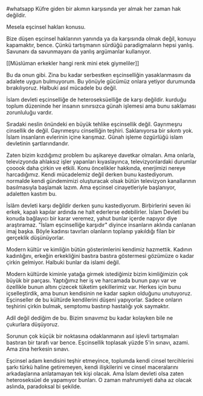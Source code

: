 #whatsapp 
Küfre giden bir akımın karşısında yer almak her zaman hak değildir.

Mesela eşcinsel hakları konusu.

Bize düşen eşcinsel haklarının yanında ya da karşısında olmak değil, konuyu kapamaktır, bence. Çünkü tartışmanın sürdüğü paradigmaların hepsi yanlış. Savunanı da savunmayanı da yanlış argümanlar kullanıyor. 

[[Müslüman erkekler hangi renk mini etek giymeliler]]

Bu da onun gibi. Zina bu kadar serbestken eşcinselliğin yasaklanmasını da adalete uygun bulmuyorum. Bu yönüyle gücümüz onlara yetiyor durumunda bırakılıyoruz. Halbuki asıl mücadele bu değil.

İslam devleti eşcinselliğe de heteroseksüelliğe de karşı değildir. kurduğu toplum düzeninde her insanın sınırsızca günah işlemesi ama bunu saklaması zorunluluğu vardır.

Sıradaki neslin önündeki en büyük tehlike eşcinsellik değil. Gayrımeşru cinsellik de değil. Gayrımeşru cinselliğin teşhiri. Saklanıyorsa bir sıkıntı yok. İslam insanların evlerinin içine karışmaz. Günah işleme özgürlüğü islam devletinin şartlarındandır.

Zaten bizim kızdığımız problem bu aşikareye davetkar olmaları. Ama onlarla, televizyonda ahlaksız işler yapanları kıyaslayınca, televizyonlardaki durumlar çooook daha çirkin ve etkili. Konu öncelikler hakkında, enerjimizi nereye harcadığımız. Kendi mücadelemiz değil derken bunu kastediyorum. normalde kendi gündemimizi oluşturacak olsak bütün televizyon kanallarının basılmasıyla başlamak lazım. Ama eşcinsel cinayetleriyle başlanıyor, adaletten kastım bu.

İslâm devleti karşı değildir derken şunu kastediyorum. Birbirlerini seven iki erkek, kapalı kapılar ardında ne halt ederlerse edebilirler. İslam Devleti bu konuda bağlayıcı bir karar veremez, yahut bunlar içerde napıyor diye araştıramaz. "İslam eşcinselliğe karşıdır" diyince insanların aklında canlanan imaj başka. Böyle kadınsı tavırları olanların toplanıp yakıldığı filan bir gerçeklik düşünüyorlar.

Modern kültür ve kimliğin bütün gösterimlerini kendimiz hazmettik. Kadının kadınlığını, erkeğin erkekliğini bastıra bastıra göstermesi gözümüze o kadar çirkin gelmiyor. Halbuki bunlar da islami değil. 

Modern kültürde kiminle yatağa girmek istediğimiz bizim kimliğimizin çok büyük bir parçası. Yaptığımız her iş ve harcamada bunun payı var ve özellikle bunun altını çizecek tüketim şekillerimiz var. Herkes için bunu içselleştirdik, ama bunun kendisinin ne kadar sapkın olduğunu unutuyoruz. Eşcinseller de bu kültürde kendilerini düşeni yapıyorlar. Sadece onların teşhirini çirkin bulmak, semptomu bastırıp hastalığı yok saymaktır.

Adil değil dediğim de bu. Bizim sınavımız bu kadar kolayken bile ne çukurlara düşüyoruz.

Sorunun çok küçük bir noktasına odaklanmanın asıl işlevli tartışmaları bastıran bir tarafı var bence. Eşcinsellik toplasak yüzde 5'in sınavı, azami. Ama zina herkesin sınavı.

Eşcinsel adam kendisini teşhir etmeyince, toplumda kendi cinsel tercihlerini şarkı türkü haline getiremeyen, kendi ilişkilerini ve cinsel maceralarını arkadaşlarına anlatamayan tek kişi olacak. Ama İslam devleti olsa zaten heteroseksüel de yapamıyor bunları. O zaman mahrumiyeti daha az olacak aslında, paradoksal bi şekilde.
